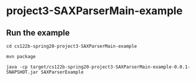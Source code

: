 # project3-SAXParserMain-example

## Run the example

`cd cs122b-spring20-project3-SAXParserMain-example`

`mvn package`

`java -cp target/cs122b-spring20-project3-SAXParserMain-example-0.0.1-SNAPSHOT.jar SAXParserExample`
